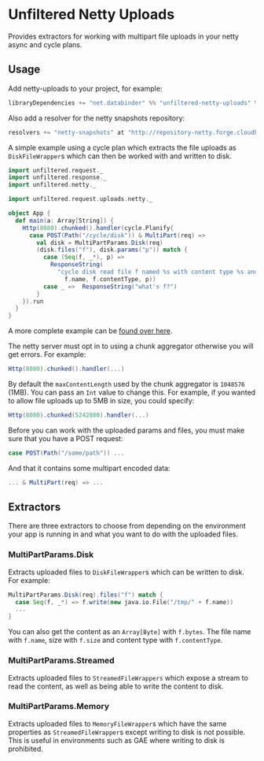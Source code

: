 # Unfiltered Netty Uploads

Provides extractors for working with multipart file uploads in your netty async and cycle plans.

## Usage

Add netty-uploads to your project, for example:

```scala
libraryDependencies += "net.databinder" %% "unfiltered-netty-uploads" % "0.5.4-SNAPSHOT"
```

Also add a resolver for the netty snapshots repository:

```scala
resolvers += "netty-snapshots" at "http://repository-netty.forge.cloudbees.com/snapshot"
```

A simple example using a cycle plan which extracts the file uploads as `DiskFileWrapper`s which can then be worked with and written to disk.

```scala
import unfiltered.request._
import unfiltered.response._
import unfiltered.netty._

import unfiltered.request.uploads.netty._

object App {
  def main(a: Array[String]) {
    Http(8080).chunked().handler(cycle.Planify{
      case POST(Path("/cycle/disk")) & MultiPart(req) =>
        val disk = MultiPartParams.Disk(req)
        (disk.files("f"), disk.params("p")) match {
          case (Seq(f, _*), p) =>
            ResponseString(
              "cycle disk read file f named %s with content type %s and param p %s" format(
                f.name, f.contentType, p))
          case _ =>  ResponseString("what's f?")
        }
    }).run
  }
}
```

A more complete example can be [found over here](https://gist.github.com/1695399).

The netty server must opt in to using a chunk aggregator otherwise you will get errors. For example:

```scala
Http(8080).chunked().handler(...)
```

By default the `maxContentLength` used by the chunk aggregator is `1048576` (1MB). You can pass an `Int` value to change this. For example, if you wanted to allow file uploads up to 5MB in size, you could specify:

```scala
Http(8080).chunked(5242880).handler(...)
```

Before you can work with the uploaded params and files, you must make sure that you have a POST request:

```scala
case POST(Path("/some/path")) ...
```

And that it contains some multipart encoded data:

```scala
... & MultiPart(req) => ...
```

## Extractors

There are three extractors to choose from depending on the environment your app is running in and what you want to do with the uploaded files.

### MultiPartParams.Disk

Extracts uploaded files to `DiskFileWrapper`s which can be written to disk. For example:

```scala
MultiPartParams.Disk(req).files("f") match {
  case Seq(f, _*) => f.write(new java.io.File("/tmp/" + f.name))
  ... 
}
```

You can also get the content as an `Array[Byte]` with `f.bytes`. The file name with `f.name`, size with `f.size` and content type with `f.contentType`.

### MultiPartParams.Streamed

Extracts uploaded files to `StreamedFileWrappers` which expose a stream to read the content, as well as being able to write the content to disk.

### MultiPartParams.Memory

Extracts uploaded files to `MemoryFileWrapper`s which have the same properties as `StreamedFileWrapper`s except writing to disk is not possible. This is useful in environments such as GAE where writing to disk is prohibited.
